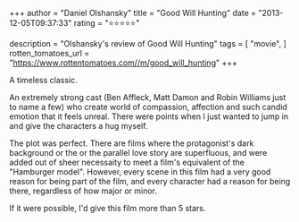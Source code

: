 +++
author = "Daniel Olshansky"
title = "Good Will Hunting"
date = "2013-12-05T09:37:33"
rating = "⭐⭐⭐⭐⭐"

description = "Olshansky's review of Good Will Hunting"
tags = [
    "movie",
]
rotten_tomatoes_url = "https://www.rottentomatoes.com//m/good_will_hunting"
+++

A timeless classic.

An extremely strong cast (Ben Affleck, Matt Damon and Robin Williams just to name a few) who create world of compassion, affection and such candid emotion that it feels unreal. There were points when I just wanted to jump in and give the characters a hug myself.

The plot was perfect. There are films where the protagonist's dark background or the or the parallel love story are superfluous, and were added out of sheer necessaity to meet a film's equivalent of the "Hamburger model". However, every scene in this film had a very good reason for being part of the film, and every character had a reason for being there, regardless of how major or minor.

If it were possible, I'd give this film more than 5 stars.
